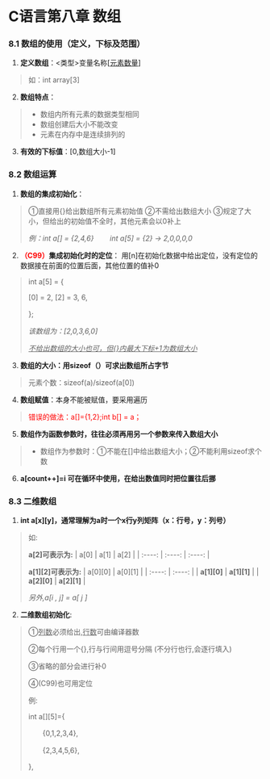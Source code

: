 C语言第八章 数组
=======================
### 8.1 数组的使用（定义，下标及范围）
1. **定义数组**：<类型>变量名称[<U>元素数量</U>]
> 如：int array[3]
2. **数组特点**：
> * 数组内所有元素的数据类型相同
> * 数组创建后大小不能改变
> * 元素在内存中是连续排列的
3. **有效的下标值**：[0,数组大小-1]
### 8.2 数组运算
1. **数组的集成初始化**：
> ①直接用{}给出数组所有元素初始值
> ②不需给出数组大小
> ③规定了大小，但给出的初始值不全时，其他元素会以0补上
>
> *例：int a[] = {2,4,6}
> 　　int a[5] = {2} → 2,0,0,0,0*
2. **<font color=red>（C99）</font>集成初始化时的定位**：
    用[n]在初始化数据中给出定位，没有定位的数据接在前面的位置后面，其他位置的值补0
> int a[5] = {
>
>    [0] = 2, [2] = 3, 6,
>
>};　　　　　　　　　
>
> *该数组为：[2,0,3,6,0]*
>
> *<U>不给出数组的大小也可，但{}内最大下标+1为数组大小</U>*
3. **数组的大小：用sizeof（）可求出数组所占字节**
> 元素个数：sizeof(a)/sizeof(a[0])
4. **数组赋值**：本身不能被赋值，要采用遍历
> <font color=red>错误的做法：a[]={1,2};int b[] = a；</font>
5. **数组作为函数参数时，往往必须再用另一个参数来传入数组大小**
> * 数组作为参数时：①不能在[]中给出数组大小；②不能利用sizeof求个数
6. **a[count++]=i 可在循环中使用，在给出数值同时把位置往后挪**
### 8.3 二维数组
1. **int a[x][y]，通常理解为a时一个x行y列矩阵（x：行号，y：列号）**
>
>如:　　　
>
>**a[2]可表示为:**
>| a[0] | a[1] | a[2] |
>| :----: | :----: | :----: |
>
>**a[1][2]可表示为:**
>| a[0][0] | a[0][1] |
>| :----: | :----: |
>| **a[1][0]** | **a[1][1]** |
>| **a[2][0]** | **a[2][1]** |
>
>*另外,a[i , j] = a[ j ]*
2. **二维数组初始化**:
>①<u>列数</u>必须给出,<u>行数</u>可由编译器数
>
>②每个行用一个{},行与行间用逗号分隔 (不分行也行,会逐行填入)
>
>③省略的部分会进行补0
>
>④(C99)也可用定位
>
>例:
>
> int a[][5]={
>
>　　{0,1,2,3,4},
>
>　　{2,3,4,5,6},
>
> },